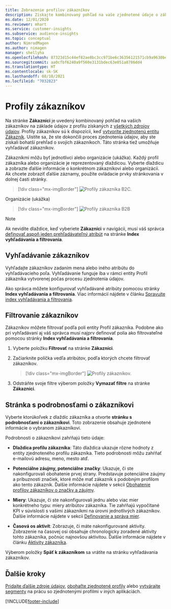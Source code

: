 ```yaml
---
title: Zobrazenie profilov zákazníkov
description: Získajte kombinovaný pohľad na vaše zjednotené údaje o zákazníkoch.
ms.date: 12/01/2020
ms.reviewer: mhart
ms.service: customer-insights
ms.subservice: audience-insights
ms.topic: conceptual
author: NimrodMagen
ms.author: nimagen
manager: shellyha
ms.openlocfilehash: 87323d15c44ef82ae8bc3cc971be6c36356121571cb9a9630be699ac2d157bf6
ms.sourcegitcommit: aa0cfbf6240a9f560e3131bdec63e051a8786dd4
ms.translationtype: HT
ms.contentlocale: sk-SK
ms.lasthandoff: 08/10/2021
ms.locfileid: "7032823"
---
```

# <a name="customer-profiles"></a>Profily zákazníkov

Na stránke **Zákazníci** je uvedený kombinovaný pohľad na vašich zákazníkov na základe údajov z profilu získaných z [všetkých zdrojov údajov](data-sources.md). Profily zákazníkov sú k dispozícii, keď [vytvoríte zjednotenú entitu Zákazník](data-unification.md). Uistite sa, že ste dokončili proces zjednotenia údajov, aby ste získali bohatší prehľad o svojich zákazníkoch. Táto stránka tiež umožňuje vyhľadávať zákazníkov.

Zákazníkmi môžu byť jednotlivci alebo organizácie (ukážka). Každý profil zákazníka alebo organizácie je reprezentovaný dlaždicou. Vyberte dlaždicu a zobrazte ďalšie informácie o konkrétnom zákazníkovi alebo organizácii. Ak chcete zobraziť ďalšie záznamy, použite ovládacie prvky stránkovania v dolnej časti stránky.

> [!div class="mx-imgBorder"] 
> ![Profily zákazníka B2C.](media/profiles-customers.png "Profily zákazníka B2C")

Organizácie (ukážka)
> [!div class="mx-imgBorder"] 
> ![Profily zákazníka B2B](media/profile-customers-b2b.png "Profily zákazníka B2B")

> [!NOTE]
> Ak nevidíte dlaždice, keď vyberiete **Zákazníci** v navigácii, musí váš správca [definovať aspoň jeden prehľadávateľný atribút](search-filter-index.md) na stránke **Index vyhľadávania a filtrovania**.

## <a name="search-for-customers"></a>Vyhľadávanie zákazníkov

Vyhľadajte zákazníkov zadaním mena alebo iného atribútu do vyhľadávacieho poľa. Vyhľadávanie funguje iba v rámci entity Profil zákazníka vytvorenej počas procesu zjednotenia údajov.

Ako správca môžete konfigurovať vyhľadávané atribúty pomocou stránky **Index vyhľadávania a filtrovania**. Viac informácií nájdete v článku [Spravujte index vyhľadávania a filtrovania](search-filter-index.md).

## <a name="filter-customers"></a>Filtrovanie zákazníkov

Zákazníkov môžete filtrovať podľa polí entity Profil zákazníka. Podobne ako pri vyhľadávaní aj váš správca musí najprv definovať polia ako filtrovateľné pomocou stránky **Index vyhľadávania a filtrovania**.

1. Vyberte položku **Filtrovať** na stránke **Zákazníci**.

2. Začiarknite políčka vedľa atribútov, podľa ktorých chcete filtrovať zákazníkov.

   > [!div class="mx-imgBorder"] 
   > ![Profily zákazníkov.](media/profiles-customers3.png "Profily zákazníkov")

3. Odstráňte svoje filtre výberom položky **Vymazať filtre** na stránke **Zákazníci**.

##  <a name="customer-details-page"></a>Stránka s podrobnosťami o zákazníkovi

Vyberte ktorúkoľvek z dlaždíc zákazníka a otvorte **stránku s podrobnosťami o zákazníkovi**. Toto zobrazenie obsahuje zjednotené informácie o vybranom zákazníkovi.

Podrobnosti o zákazníkovi zahŕňajú tieto údaje:

-   **Dlaždica profilu zákazníka**: Táto dlaždica ukazuje rôzne hodnoty z entity zjednoteného profilu zákazníka. Tieto podrobnosti môžu zahŕňať e-mailovú adresu, meno, mesto atď. 

-   **Potenciálne záujmy, potenciálne značky**: Ukazuje, či ste nakonfigurovali obohatenie prvej strany. Predstavuje potenciálne záujmy a príbuznosti značiek, ktoré môže mať zákazník s podobným profilom ako tento zákazník. Ďalšie informácie nájdete v sekcii [Obohatenie profilov zákazníkov o značky a záujmy](enrichment-microsoft.md).

-   **Miery**: Ukazuje, či ste nakonfigurovali jednu alebo viac mier konkrétneho typu: miery atribútov zákazníka. Tie zahŕňajú vypočítané KPI v súvislosti s vašimi zákazníkmi na úrovni jednotlivých zákazníkov. Ďalšie informácie nájdete v sekcii [Definovanie a správa mier](measures.md).

-   **Časová os aktivít**: Zobrazuje, či máte nakonfigurované aktivity. Zobrazenie na časovej osi obsahuje chronologicky zoradené aktivity tohto zákazníka, počnúc najnovšou aktivitou. Ďalšie informácie nájdete v článku [Aktivity zákazníka](activities.md).

Výberom položky **Späť k zákazníkom** sa vrátite na stránku vyhľadávania zákazníkov.

## <a name="next-steps"></a>Ďalšie kroky

[Pridajte ďalšie zdroje údajov](data-sources.md), [obohaťte zjednotené profily](enrichment-hub.md) alebo [vytvárajte segmenty](segments.md) na prácu so zjednotenými profilmi v iných aplikáciách.


[!INCLUDE[footer-include](../includes/footer-banner.md)]
